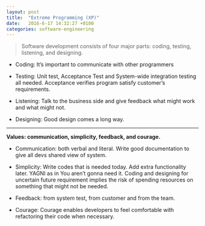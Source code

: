 ```yaml
---
layout: post
title:  "Extreme Programming (XP)"
date:   2016-6-17 14:32:27 +0100
categories: software-engineering
---
```


> Software development consists of four major parts: coding, testing, listening, and designing.

- Coding: It’s important to communicate with other programmers
  
- Testing: Unit test, Acceptance Test and System-wide integration testing all needed. Acceptance verifies program satisfy customer’s requirements.
  
- Listening: Talk to the business side and give feedback what might work and what might not.
  
- Designing: Good design comes a long way.

***

**Values: communication, simplicity, feedback, and courage.**

- Communication: both verbal and literal. Write good documentation to give all devs shared view of system.


- Simplicity: Write codes that is needed today. Add extra functionality later. YAGNI as in You aren’t gonna need it. Coding and designing for uncertain future requirement implies the risk of spending resources on something that might not be needed.


- Feedback: from system test, from customer and from the team.


- Courage: Courage enables developers to feel comfortable with refactoring their code when necessary.